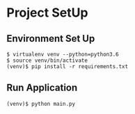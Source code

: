 # Project SetUp
## Environment Set Up
```
$ virtualenv venv --python=python3.6
$ source venv/bin/activate
(venv)$ pip install -r requirements.txt

```

## Run Application 
```
(venv)$ python main.py

```
